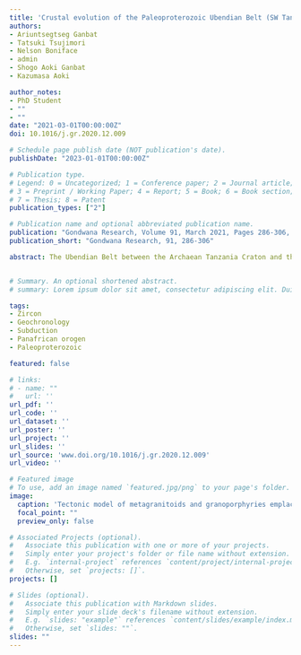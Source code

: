 ```yaml
---
title: 'Crustal evolution of the Paleoproterozoic Ubendian Belt (SW Tanzania) western margin: A Central African Shield amalgamation tale'
authors:
- Ariuntsegtseg Ganbat
- Tatsuki Tsujimori
- Nelson Boniface
- admin
- Shogo Aoki Ganbat
- Kazumasa Aoki

author_notes:
- PhD Student
- ""
- ""
date: "2021-03-01T00:00:00Z"
doi: 10.1016/j.gr.2020.12.009

# Schedule page publish date (NOT publication's date).
publishDate: "2023-01-01T00:00:00Z"

# Publication type.
# Legend: 0 = Uncategorized; 1 = Conference paper; 2 = Journal article;
# 3 = Preprint / Working Paper; 4 = Report; 5 = Book; 6 = Book section;
# 7 = Thesis; 8 = Patent
publication_types: ["2"]

# Publication name and optional abbreviated publication name.
publication: "Gondwana Research, Volume 91, March 2021, Pages 286-306, DOI: 10.1016/j.gr.2020.12.009"
publication_short: "Gondwana Research, 91, 286-306"

abstract: The Ubendian Belt between the Archaean Tanzania Craton and the Bangweulu Block, represents a Paleoproterozoic orogeny of these two constituents of the Congo craton at ~1.8 Ga, forming the Central African Shield, during the Columbia Supercontinent cycle and consolidated during the Gondwana assembly. Metagranitic rocks from the Southern and Northern Ufipa Terrane (Western Ubendian Corridor) and those of the Bangweulu Block are compositionally similar and are contemporaneous. The protolith of the Ufipa Terrane is originated from the collided crustal rocks of the Bangweulu Block. New LA-ICP-MS zircon Usingle bondPb age of metagranitoids and granoporphyries confirmed magmatic events from 1.89 to 1.85 Ga. The metagranitoids of the Western Ubendian Corridor and that of the Bangweulu Block cannot be distinguished by it is trace element characteristics and age. Geochemically, they belong to high-K calc-alkaline to tholeiite series. The 1.89–1.85 Ga metagranitoids and granoporphyries are characterized by evolved nature, which are common for slab-failure derived magmas. Such geochemical features and the presence of ~2.0 Ga eclogites suggest an Orosirian oceanic subduction and subsequent slab break-off. Melt derived from the mafic upper portion of torn slab lead to the partial melting of crust which formed high-K and calc-alkaline, I- and S-type magmatism in the Bangweulu Block and the Ufipa Terrane. Zircons from two metagranites from the Northern Ufipa Terrane show Neoproterozoic (Ediacaran) overprints at ~570 Ma, suggesting the Bangweulu Block collided with the continental margin of the Tanzania Craton. However, we found non-annealed Orosirian apatite in metagranitoids from the Southern Ufipa Terrane and the Kate–Ufipa Complex, implying that areal heterogeneity of the Pan-African tectonothermal overprint in the Ufipa Terrane. All evidences suggest that the Bangweulu Block and Ubendian Belt participated in amalgamation of Central African Shield as a separated continent surrounding oceanic crusts during Paleoproterozoic Eburnean orogeny and Neoproterozoic Pan-African orogeny.


# Summary. An optional shortened abstract.
# summary: Lorem ipsum dolor sit amet, consectetur adipiscing elit. Duis posuere tellus ac convallis placerat. Proin tincidunt magna sed ex sollicitudin condimentum.

tags:
- Zircon
- Geochronology
- Subduction
- Panafrican orogen
- Paleoproterozoic

featured: false

# links:
# - name: ""
#   url: ''
url_pdf: ''
url_code: ''
url_dataset: ''
url_poster: ''
url_project: ''
url_slides: ''
url_source: 'www.doi.org/10.1016/j.gr.2020.12.009'
url_video: ''

# Featured image
# To use, add an image named `featured.jpg/png` to your page's folder. 
image:
  caption: 'Tectonic model of metagranitoids and granoporphyries emplacement of the Ufipa Terrane'
  focal_point: ""
  preview_only: false

# Associated Projects (optional).
#   Associate this publication with one or more of your projects.
#   Simply enter your project's folder or file name without extension.
#   E.g. `internal-project` references `content/project/internal-project/index.md`.
#   Otherwise, set `projects: []`.
projects: []

# Slides (optional).
#   Associate this publication with Markdown slides.
#   Simply enter your slide deck's filename without extension.
#   E.g. `slides: "example"` references `content/slides/example/index.md`.
#   Otherwise, set `slides: ""`.
slides: ""
---
```

